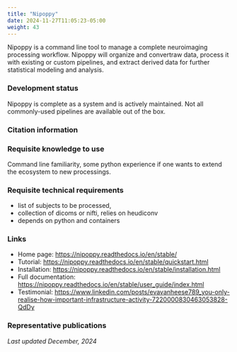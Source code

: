 ```yaml
---
title: "Nipoppy"
date: 2024-11-27T11:05:23-05:00
weight: 43
---
```


Nipoppy is a command line tool to manage a complete neuroimaging processing workflow.  Nipoppy will organize and convertraw data, process it with existing or custom pipelines, and extract derived data for further statistical modeling and analysis.

### Development status

Nipoppy is complete as a system and is actively maintained.  Not all commonly-used pipelines are available out of the box.

### Citation information

### Requisite knowledge to use

Command line familiarity, some python experience if one wants to extend the ecosystem to new processings.

### Requisite technical requirements

- list of subjects to be processed,
- collection of dicoms or nifti, relies on heudiconv
- depends on python and containers

### Links

- Home page: https://nipoppy.readthedocs.io/en/stable/
- Tutorial: https://nipoppy.readthedocs.io/en/stable/quickstart.html
- Installation: https://nipoppy.readthedocs.io/en/stable/installation.html
- Full documentation: https://nipoppy.readthedocs.io/en/stable/user_guide/index.html
- Testimonial: https://www.linkedin.com/posts/evavanheese789_you-only-realise-how-important-infrastructure-activity-7220000830463053828-QdDy

### Representative publications

*Last updated December, 2024*
